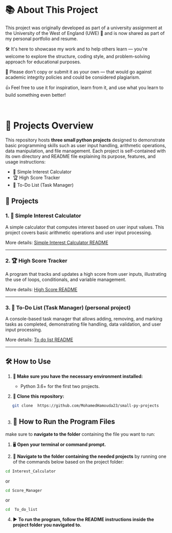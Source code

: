 # 📚 About This Project

This project was originally developed as part of a university assignment at the University of the West of England (UWE) 🏫 and is now shared as part of my personal portfolio and resume.

🛠️ It's here to showcase my work and to help others learn — you're welcome to explore the structure, coding style, and problem-solving approach for educational purposes.

🚫 Please don’t copy or submit it as your own — that would go against academic integrity policies and could be considered plagiarism.

👍 Feel free to use it for inspiration, learn from it, and use what you learn to build something even better!

<br>

# 📁 Projects Overview

This repository hosts **three small python projects** designed to demonstrate basic programming skills such as user input handling, arithmetic operations, data manipulation, and file management. Each project is self-contained with its own directory and README file explaining its purpose, features, and usage instructions:

- 🧮 Simple Interest Calculator 
- 🏆 High Score Tracker 
- 📝 To-Do List (Task Manager) 

## 🚀 Projects

### 1. 🧮 Simple Interest Calculator 
A simple calculator that computes interest based on user input values. This project covers basic arithmetic operations and user input processing.

More details: [Simple Interest Calculator README](Interest_Calculator/README.md)

---

### 2. 🏆 High Score Tracker 
A program that tracks and updates a high score from user inputs, illustrating the use of loops, conditionals, and variable management.

More details: [High Score README](Score_Manager/README.md)

---

### 3. 📝 To-Do List (Task Manager) **(personal project)**  
A console-based task manager that allows adding, removing, and marking tasks as completed, demonstrating file handling, data validation, and user input processing.

More details: [To do list README](To_do_list/README.md)

---

## 🛠 How to Use

1. **🧰 Make sure you have the necessary environment installed:**  
   - Python 3.6+ for the first two projects.  
   
2. **🔄 Clone this repository:**
```bash
   git clone  https://github.com/MohamedHamouda23/small-py-projects
```

3. ## 🚀 How to Run the Program Files

 make sure to **navigate to the folder** containing the file you want to run:


1. 🖥️ **Open your terminal or command prompt.**

2. 📂 **Navigate to the folder containing the needed projects** by running one of the commands below based on the project folder:


```bash
cd Interest_Calculator
```
or 
```bash
cd Score_Manager
```
or

```bash
cd  To_do_list
```
4. ▶️ **To run the program, follow the README instructions inside the project folder you navigated to.**
